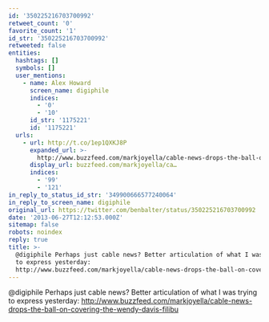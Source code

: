```yaml
---
id: '350225216703700992'
retweet_count: '0'
favorite_count: '1'
id_str: '350225216703700992'
retweeted: false
entities:
  hashtags: []
  symbols: []
  user_mentions:
    - name: Alex Howard
      screen_name: digiphile
      indices:
        - '0'
        - '10'
      id_str: '1175221'
      id: '1175221'
  urls:
    - url: http://t.co/1ep1QXKJ8P
      expanded_url: >-
        http://www.buzzfeed.com/markjoyella/cable-news-drops-the-ball-on-covering-the-wendy-davis-filibu
      display_url: buzzfeed.com/markjoyella/ca…
      indices:
        - '99'
        - '121'
in_reply_to_status_id_str: '349900666577240064'
in_reply_to_screen_name: digiphile
original_url: https://twitter.com/benbalter/status/350225216703700992
date: '2013-06-27T12:12:53.000Z'
sitemap: false
robots: noindex
reply: true
title: >-
  @digiphile Perhaps just cable news? Better articulation of what I was trying
  to express yesterday:
  http://www.buzzfeed.com/markjoyella/cable-news-drops-the-ball-on-covering-the-wendy-davis-filibu
---
```


@digiphile Perhaps just cable news? Better articulation of what I was trying to express yesterday: http://www.buzzfeed.com/markjoyella/cable-news-drops-the-ball-on-covering-the-wendy-davis-filibu